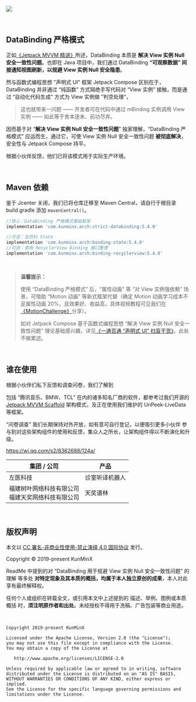 ![](https://images.xiaozhuanlan.com/photo/2021/e3b68f1ec4b7be9762e87827cbc284f1.png)

&nbsp;

## DataBinding 严格模式

正如[《Jetpack MVVM 精讲》](https://juejin.im/post/6844903976240939021)所述，DataBinding 本质是 **解决 View 实例 Null 安全一致性问题**。也即在 Java 项目中，我们通过 DataBinding **“可观察数据” 间接通知视图刷新，以规避 View 实例 Null 安全隐患**。

然与函数式编程思想 "声明式 UI" 框架 Jetpack Compose 区别在于，DataBinding 并非通过 “纯函数” 方式隔绝手写代码对 “View 实例” 接触，而是通过 “自动化代码生成” 方式为 View 实例做 ”判空处理“，

> 这也就带来一问题 —— 开发者可在代码中通过 mBinding 实例调用 View 实例 —— 如此等于舍本逐末、前功尽弃。

因而基于对 “**解决 View 实例 Null 安全一致性问题**” 独家理解，“DataBinding 严格模式” 应运而生，通过它，可使 View 实例 Null 安全一致性问题 **被彻底解决**，安全性与 Jetpack Compose 持平。

根据小伙伴反馈，他们已将该模式用于实际生产环境。

&nbsp;


## Maven 依赖

鉴于 Jcenter 关闭，我们已将仓库迁移至 Maven Central，请自行于根目录 build.gradle 添加 `mavenCentral()`。

```groovy
//核心：DataBinding 严格模式基础框架
implementation 'com.kunminx.arch:strict-databinding:5.4.0'

//可选：去防抖 State
implementation 'com.kunminx.arch:binding-state:5.4.0'
//可选：常用 RecyclerView Binding 接口整理
implementation 'com.kunminx.arch:binding-recyclerview:5.4.0'
```

&nbsp;

> **温馨提示：**
>
> 使用 “DataBinding 严格模式” 后，“属性动画” 等 “对 View 实例强依赖” 场景，可借助 “Motion 动画” 等新式框架代替（确定 Motion 动画学习成本不足属性动画 20%，且效果好、收益高，具体视频教程可见我们在[《MotionChallenge》](https://github.com/Jetpack-Missionary/MotionChallenge)分享）。
>
> 如对 Jetpack Compose 基于函数式编程思想 “解决 View 实例 Null 安全一致性问题” 理论基础感兴趣，详见[《一通百通 “声明式 UI” 扫盲干货》](https://xiaozhuanlan.com/topic/2356748910)，此处不做累述。

&nbsp;

## 谁在使用

根据小伙伴们私下反馈和调查问卷，我们了解到

包括 “腾讯音乐、BMW、TCL” 在内的诸多知名厂商的软件，都参考过我们开源的 [Jetpack MVVM Scaffold](https://github.com/KunMinX/Jetpack-MVVM-Scaffold) 架构模式，及正在使用我们维护的 UnPeek-LiveData 等框架。

“问卷调查” 我们长期保持对外开放，如有意可自行登记，以便吸引更多小伙伴 参与到对这些架构组件的使用和反馈，集众人之所长，让架构组件得以不断演化和升级。

https://wj.qq.com/s2/8362688/124a/

| 集团 / 公司                                            | 产品           |
| ------------------------------------------------------ | -------------- |
| 左医科技                                               | 诊室听译机器人 |
| 福建树叶网络科技有限公司 <br> 福建天奖网络科技有限公司 | 天奖谱林       |

&nbsp;

## 版权声明

本文以 [CC 署名-非商业性使用-禁止演绎 4.0 国际协议](https://creativecommons.org/licenses/by-nc-nd/4.0/deed.zh) 发行。

Copyright © 2019-present KunMinX

ReadMe 中提到的对 “DataBinding 用于规避 View 实例 Null 安全一致性问题” 的理解 等多处 **对特定现象及其本质的概括，均属于本人独立原创的成果**，本人对此享有最终解释权。

任何个人或组织在转载全文，或引用本文中上述提到的 描述、举例、图例或本质概括 时，**须注明原作者和出处**。未经授权不得用于洗稿、广告包装等商业用途。

&nbsp;

```
Copyright 2019-present KunMinX

Licensed under the Apache License, Version 2.0 (the "License");
you may not use this file except in compliance with the License.
You may obtain a copy of the License at

   http://www.apache.org/licenses/LICENSE-2.0

Unless required by applicable law or agreed to in writing, software
distributed under the License is distributed on an "AS IS" BASIS,
WITHOUT WARRANTIES OR CONDITIONS OF ANY KIND, either express or implied.
See the License for the specific language governing permissions and
limitations under the License.
```